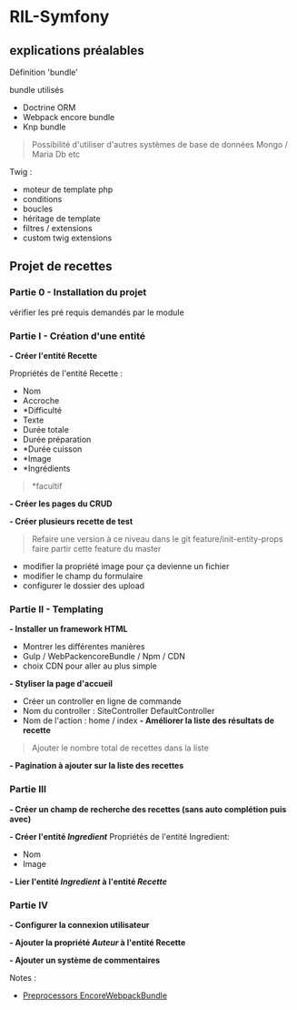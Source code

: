 # RIL-Symfony

## explications préalables 

Définition 'bundle'

bundle utilisés 

* Doctrine ORM
* Webpack encore bundle
* Knp bundle
> Possibilité d'utiliser d'autres systèmes de base de données 
Mongo / Maria Db etc 
 
Twig : 
* moteur de template php 
* conditions 
* boucles 
* héritage de template 
* filtres / extensions 
* custom twig extensions 

## Projet de recettes 

### Partie 0 - Installation du projet 
vérifier les pré requis demandés par le module

### Partie I - Création d'une entité 

**- Créer l'entité Recette**

Propriétés de l'entité Recette : 

  * Nom
  * Accroche
  * *Difficulté
  * Texte
  * Durée totale
  * Durée préparation
  * *Durée cuisson
  * *Image
  * *Ingrédients

> *facultif 
  
**- Créer les pages du CRUD**

**- Créer plusieurs recette de test**

> Refaire une version à ce niveau dans le git 
> feature/init-entity-props
> faire partir cette feature du master 

* modifier la propriété image pour ça devienne un fichier
* modifier le champ du formulaire
* configurer le dossier des upload 

### Partie II - Templating

**- Installer un framework HTML**
* Montrer les différentes manières 
* Gulp / WebPackencoreBundle / Npm / CDN 
* choix CDN pour aller au plus simple 



**- Styliser la page d'accueil**
* Créer un controller en ligne de commande 
* Nom du controller : SiteController DefaultController 
* Nom de l'action : home / index
**- Améliorer la liste des résultats de recette**
> Ajouter le nombre total de recettes dans la liste

**- Pagination à ajouter sur la liste des recettes**

### Partie III

**- Créer un champ de recherche des recettes (sans auto complétion puis avec)**

**- Créer l'entité *Ingredient***
Propriétés de l'entité Ingredient: 

  * Nom
  * Image

**- Lier l'entité *Ingredient* à l'entité *Recette***

### Partie IV

**- Configurer la connexion utilisateur**

**- Ajouter la propriété *Auteur* à l'entité Recette**

**- Ajouter un système de commentaires**


Notes : 
* [Preprocessors EncoreWebpackBundle](https://symfony.com/doc/current/frontend/encore/css-preprocessors.html)
